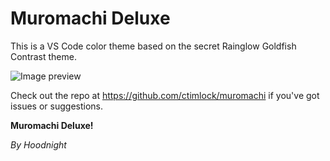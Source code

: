 # Muromachi Deluxe

This is a VS Code color theme based on the secret Rainglow Goldfish Contrast theme.

![Image preview](https://i.imgur.com/SqMhJm5.png)

Check out the repo at <https://github.com/ctimlock/muromachi> if you've got issues or suggestions.

**Muromachi Deluxe!**

*By Hoodnight*
